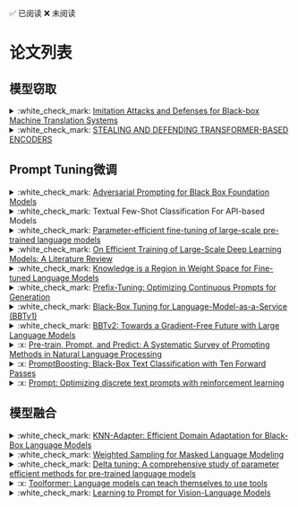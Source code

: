 :white_check_mark: 已阅读
:x: 未阅读


# 论文列表

## 模型窃取


<details>
<summary> :white_check_mark: <a href="https://arxiv.org/abs/2004.15015">Imitation Attacks and Defenses for Black-box Machine Translation Systems</a> </summary>
</details>

<details>
<summary> :white_check_mark: <a href="https://openreview.net/forum?id=LoJ6oXzc_P3">STEALING AND DEFENDING TRANSFORMER-BASED ENCODERS</a> </summary>
</details>  


##







## Prompt Tuning微调
<details>
<summary> :white_check_mark: <a href="https://arxiv.org/abs/2302.04237" target="_blank">Adversarial Prompting for Black Box Foundation Models</a> </summary>
<br>
<ul>
  <li>开发了一个框架，用于使用令牌空间投影运算符来查找对抗性提示。该算子将连续的单词嵌入空间与离散的令牌空间桥接起来，并能够使用黑盒攻击来找到对抗性提示。</li>
  <li>我们展示了我们的框架如何自动找到独立的或预先准备好的提示，这些提示会导致文本到图像模型输出特定的图像类。我们可以进一步找到排除与目标类相关的令牌的对抗性提示。</li>
  <li>我们的框架还可以找到改变非结构化文本生成的对抗性提示。例如，我们发现对抗性提示会鼓励积极情绪或增加生成文本中字母“q”的频率。</li>
</ul>
</details>


<details>
<summary> :white_check_mark: Textual Few-Shot Classification For API-based Models </summary>

</details>




<details>
<summary> :white_check_mark: <a href="https://www.nature.com/articles/s42256-023-00626-4">Parameter-efficient fine-tuning of large-scale pre-trained language models</a> </summary>
<blockquote>
<br>

**Fine-tuning的进阶升级版（冻结99%以上的参数进行任务适配），旨在全面分析delta-tuning（增量微调，使模型自适应变得低成本）的最新进展**  

1.delta-tuning可分为addition-based, specification-based and reparameterization-based methods.  
2.基于大型PLM中低内在维度的知识，我们表明delta调优本质上是一种关于解空间或函数空间的子空间优化方法。讨论证明了现有delta调谐方法的设计是合理的，并解释了实验中的一些现象。  
3.受深度学习和最优控制理论之间关系的启发，我们将delta调谐解释为PLM寻找最优控制器。我们提出了一个最优控制框架，该框架统一了不同的delta调整方法。我们的分析为delta调谐方法的新颖设计提供了理论参考。  


实验设计部分评估了vanilla fine-tuning（FT）和四种代表性的delta微调方法，包括提示微调（PT）、前缀微调（PF）、LoRA（LR）和适配器（AP）。   

**结论**：
本分析的重点是PLM的参数有效方法，即delta调谐。我们首先描述了这个问题，并提供了一个分类来系统地调查德尔塔调谐的发展。在经验证据的束缚下，我们提出了两个框架，从优化和最优控制的角度对delta调谐进行理论讨论。我们的讨论为delta调谐方法的新设计提供了理论参考，并有望激发对PLM模型自适应的更深入理解。从经验上讲，我们在100多项NLP任务中进行了广泛的实验，以公平地评估和探索组合性质、规模的影响和德尔塔调整的可转移性。就性能而言，delta调优可能略微落后于或相当于对各种任务的微调，并且随着模型的扩展，差距会缩小；就效率而言，delta调优可以显著减少存储空间和内存使用，并加速反向传播。总之，德尔塔调谐在刺激大型PLM方面显示出相当大的潜力，我们希望该范式能够得到进一步的理论研究和实证实践。
![](README.assets/image-20230430221334240.png)
![](README.assets/C4E863EF5887FCB856CC72BDC72_2D68437A_2136C.png)
</blockquote>

</details>




<details>
<summary> :white_check_mark: <a href="https://arxiv.org/abs/2304.03589">On Efficient Training of Large-Scale Deep Learning Models: A Literature Review</a> </summary>
</details>


<details>
<summary> :white_check_mark: <a href="https://arxiv.org/abs/2302.04863">Knowledge is a Region in Weight Space for Fine-tuned Language Models</a> </summary>
<br>
<blockquote>

**模型形成的权重空间有助于参数的寻找，深入了解了模型之间的关系，位于两个相似模型之间的模型可以获得两者的知识。**

</blockquote>
</details>

<details>
<summary> :white_check_mark: <a href="https://arxiv.org/abs/2101.00190">Prefix-Tuning: Optimizing Continuous Prompts for Generation</a> </summary>
<br>
<blockquote>

**Adapter-tuning简单易用，插入可训练模块**  
**Prefix-Tuning前缀调优：上游前缀控制一个下游LM，而下游LM保持不变，因此不同的前缀+相同LM可以实现多功能**  
Lightweight fine-tuning：（1）removing parameters，（2）summation tuning （3）Adapter tuning
![](README.assets/prefix.PNG)
</blockquote>
</details>


<details>
<summary> :white_check_mark: <a href="https://proceedings.mlr.press/v162/sun22e.html">Black-Box Tuning for Language-Model-as-a-Service (BBTv1)</a> </summary>
<br>
<blockquote>

**连续prompt的无梯度实现，基于随机嵌入DFO**  
本文为这种场景提供了一种解决方案（BBT），以在不访问模型参数和梯度的情况下完成通用语言理解任务，从而使大规模PTM能够更好地造福用户，也就是说结合parameter-efficient tuning和基于random embedding的非梯度优化算法，就使用推理API把下游任务做好的愿景。prompt的优化几乎是不耗费算力的，因此这一优化过程可以在任何终端设备进行，根本不需要GPU，所有算力需求集中在大模型服务端。此外，这种优化方式还解藕了优化过程和模型前向传播的复杂度，原本的梯度下降中，反向传播的时间和内存占用与模型前向传播成正比，随着模型越来越大，优化也变得越来越昂贵；而black-box tuning的优化过程本身不耗费什么时间和内存，且复杂度仅依赖于本征维度d的大小，与前向传播的复杂度无关。
**有意义的观点：Aghajanyan等人（2021）的经验表明，预训练模型参数越多，其本征维度反而越小，大规模预训练隐含地压缩了下游NLP任务的内在维度。**
</blockquote>
</details>


<details>
<summary> :white_check_mark: <a href="https://aclanthology.org/2022.emnlp-main.259/">BBTv2: Towards a Gradient-Free Future with Large Language Models</a> </summary>
<br>
<blockquote>

**在过去工作（Black-Box Tuning, ICML 2022）的基础上提出了BBTv2，使用深层 prompt 代替原有的输入层 prompt，并提出一种基于分治的无梯度优化方法对其进行交替优化，在多个少样本学习任务上仅优化千分之三的参数取得了和全参数微调相仿的性能。**
</blockquote>
</details>



<details>
<summary> :x: <a href="https://dl.acm.org/doi/full/10.1145/3560815">Pre-train, Prompt, and Predict: A Systematic Survey of Prompting Methods in Natural Language Processing</a> </summary>
<br>
<blockquote>

** **
</blockquote>
</details>


<details>
<summary> :x: <a href="https://arxiv.org/abs/2212.09257">PromptBoosting: Black-Box Text Classification with Ten Forward Passes</a> </summary>
<br>
<blockquote>

** **
</blockquote>
</details>



<details>
<summary> :x: <a href="https://arxiv.org/abs/2205.12548">Prompt: Optimizing discrete text prompts with reinforcement learning</a> </summary>
<br>
<blockquote>

** **
</blockquote>
</details>


##

## 模型融合


<details>
<summary> :white_check_mark: <a href="https://arxiv.org/abs/2302.10879">KNN-Adapter: Efficient Domain Adaptation for Black-Box Language Models</a> </summary>
<br>
<blockquote>


思路基于2019年的文章：https://arxiv.org/abs/1911.00172
k-Nearest将语言模型的输出与从目标域构建的数据存储中的topk最近匹配示例所做的预测相结合。这种组合允许模型在没有额外训练的情况下，通过将该领域的特定特征纳入其预测来适应新的目标领域。然而，检索增强域自适应的零样本特性常常导致有限的实用性，因为模型不是在目标域上训练的，而是仅基于在数据存储中可以找到的最近的示例来适应域。与在目标域上进行专门微调的模型相比，这可能会导致性能次优。  
**KNN-Adapter+LM**  
KNN-LM中插值系数和分布温度是固定的，本文的创新就在于通过学习根据要预测的令牌、当前上下文和从数据存储中检索到的邻居来调整两个关键参数，即插值系数$\lambda $和分布温度$t$，从而提高kNN-LM的域自适应性能。
![](README.assets/KNN.PNG)

</blockquote>
</details>





<details>
<summary> :white_check_mark: <a href="https://arxiv.org/abs/2302.14225">Weighted Sampling for Masked Language Modeling</a> </summary>
<br>
<blockquote>

**提出了两种加权采样方法来缓解传统掩蔽语言建模中的频率偏差问题：频率加加权采样和动态加权采样，计算出来每个token的屏蔽概率。**  
**通过将加权采样应用于BERT，开发了一种新的PLM，即WSBERT。**
<!-- ![](README.assets/KNN.PNG) -->

</blockquote>
</details>


<details>
<summary> :white_check_mark: <a href="https://arxiv.org/abs/2203.06904">Delta tuning: A comprehensive study of parameter efficient methods for pre-trained language models</a> </summary>
<br>
<blockquote>

**内容和Parameter-efficient fine-tuning of large-scale pre-trained language models几乎相同**


</blockquote>
</details>


<details>
<summary> :x: <a href="https://arxiv.org/abs/2302.04761">Toolformer: Language models can teach themselves to use tools</a> </summary>
<br>
<blockquote>

**基于自监督生成标签的方式，让语言模型可以自己决定什么时候使用外部工具，使用什么外部工具，怎么使用外部工具。**
![](README.assets/Toolformer.PNG)
</blockquote>
</details>


<details>
<summary> :white_check_mark: <a href="https://arxiv.org/abs/2109.01134">Learning to Prompt for Vision-Language Models</a> </summary>
<br>
<blockquote>

**研究Prompt在大型视觉-语言模型的应用，也是用自适应的上下文学习来提升对图片的分类精度。**
提供了两种实现来处理不同性质的任务:  
1.基于统一上下文，与所有类共享相同的上下文，并且在大多数类别上都能很好地工作，也就是unified context，不管样本是什么类别，其learnable context都是一样的。    
2.基于特定于类的上下文，每个类学习一组特定的上下文令牌，适合于一些细粒度的类别，class-specific context，每个类别都有自己特有的learnable context。  
损失使用交叉熵损失
![](README.assets/Coop.PNG)
</blockquote>
</details>




